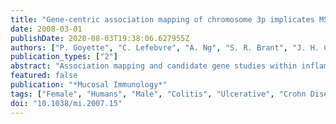 ```yaml
---
title: "Gene-centric association mapping of chromosome 3p implicates MST1 in IBD pathogenesis"
date: 2008-03-01
publishDate: 2020-08-03T19:38:06.627955Z
authors: ["P. Goyette", "C. Lefebvre", "A. Ng", "S. R. Brant", "J. H. Cho", "R. H. Duerr", "M. S. Silverberg", "K. D. Taylor", "A. Latiano", "G. Aumais", "C. Deslandres", "G. Jobin", "V. Annese", "M. J. Daly", "R. J. Xavier", "J. D. Rioux"]
publication_types: ["2"]
abstract: "Association mapping and candidate gene studies within inflammatory bowel diseases (IBD) linkage regions, as well as genome-wide association studies in Crohn's disease (CD) have led to the discovery of multiple risk genes, but these explain only a fraction of the genetic susceptibility observed in IBD. We have thus been pursuing a region on chromosome 3p21-22 showing linkage to CD and ulcerative colitis (UC) using a gene-centric association mapping approach. We identified 12 functional candidate genes by searching for literature cocitations with relevant keywords and for gene expression patterns consistent with immune/intestinal function. We then performed an association study composed of a screening phase, where tagging single nucleotide polymorphisms (SNPs) were evaluated in 1,020 IBD patients, and an independent replication phase in 745 IBD patients. These analyses identified and replicated significant association with IBD for four SNPs within a 1.2 Mb linkage disequilibrium region. We then identified a non-synonymous coding variant (rs3197999, R689C) in the macrophage-stimulating 1 (MST1) gene (P-value 3.62 x 10(-6)) that accounts for the association signal, and shows association with both CD and UC. MST1 encodes macrophage-stimulating protein (MSP), a protein regulating the innate immune responses to bacterial ligands. R689C is predicted to interfere with MSP binding to its receptor, suggesting a role for this gene in the pathogenesis of IBD."
featured: false
publication: "*Mucosal Immunology*"
tags: ["Female", "Humans", "Male", "Colitis", "Ulcerative", "Crohn Disease", "Genetic Predisposition to Disease", "Polymorphism", "Single Nucleotide", "Genome", "Human", "Chromosome Mapping", "Hepatocyte Growth Factor", "Proto-Oncogene Proteins", "Protein Binding", "Linkage Disequilibrium", "Chromosomes", "Human", "Pair 3", "Receptor Protein-Tyrosine Kinases", "*Genetic Predisposition to Disease", "*Polymorphism", "Single Nucleotide", "Linkage Disequilibrium/immunology", "Chromosome Mapping/methods", "Chromosomes", "Human", "Pair 3/*genetics/immunology", "Colitis", "Ulcerative/genetics/immunology/metabolism", "Crohn Disease/*genetics/immunology/metabolism", "Genome", "Human/*immunology", "Hepatocyte Growth Factor/*genetics/immunology/metabolism", "Protein Binding/genetics/immunology", "Proto-Oncogene Proteins/*genetics/immunology/metabolism", "Receptor Protein-Tyrosine Kinases/genetics/immunology/metabolism"]
doi: "10.1038/mi.2007.15"
---
```



